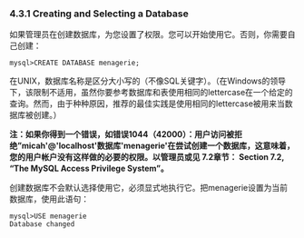 ### 4.3.1 Creating and Selecting a Database

如果管理员在创建数据库，为您设置了权限。您可以开始使用它。否则，你需要自己创建：

```
mysql>CREATE DATABASE menagerie;
```

在UNIX，数据库名称是区分大小写的（不像SQL关键字）。（在Windows的领导下，该限制不适用，虽然你要参考数据库和表使用相同的lettercase在一个给定的查询。然而，由于种种原因，推荐的最佳实践是使用相同的lettercase被用来当数据库被创建。）

**注：如果你得到一个错误，如错误1044（42000）：用户访问被拒绝”micah'@'localhost'数据库'menagerie'在尝试创建一个数据库，这意味着，您的用户帐户没有这样做的必要的权限。以管理员或见 7.2章节： Section 7.2, “The MySQL Access Privilege System”。**

创建数据库不会默认选择使用它，必须显式地执行它。把menagerie设置为当前数据库，使用此语句：

```
mysql>USE menagerie
Database changed
```



